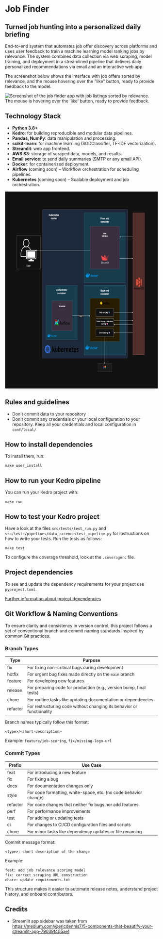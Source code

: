 # Job Finder

## Turned job hunting into a personalized daily briefing

End-to-end system that automates job offer discovery across platforms and uses user feedback to train a machine learning model ranking jobs by relevance. 
The system combines data collection via web scraping, model training, and deployment in a streamlined pipeline that delivers daily personalized recommendations via email and an interactive web app.

The screenshot below shows the interface with job offers sorted by relevance, 
and the mouse hovering over the "like" button, ready to provide feedback to the model.

![Screenshot of the job finder app with job listings sorted by relevance. The mouse is hovering over the 'like' button, ready to provide feedback.](https://github.com/user-attachments/assets/c1b122b6-6656-4089-8b0e-8e333a92ee2e)


## Technology Stack

- **Python 3.8+**
- **Kedro**: for building reproducible and modular data pipelines.
- **Pandas, NumPy**: data manipulation and processing.
- **scikit-learn**: for machine learning (SGDClassifier, TF-IDF vectorization).
- **Streamlit**: web app frontend.
- **AWS S3**: storage of scraped data, models, and results.
- **Email service**: to send daily summaries (SMTP or any email API).
- **Docker**: for containerized deployment.
- **Airflow** (coming soon) – Workflow orchestration for scheduling pipelines.
- **Kubernetes** (coming soon) – Scalable deployment and job orchestration.

<img src="docs/source/architecture.png" alt="Architecture Diagram" height="650"/>

## Rules and guidelines

* Don't commit data to your repository
* Don't commit any credentials or your local configuration to your repository. Keep all your credentials and local configuration in `conf/local/`

## How to install dependencies

To install them, run:

```
make user_install
```

## How to run your Kedro pipeline

You can run your Kedro project with:

```
make run
```

## How to test your Kedro project

Have a look at the files `src/tests/test_run.py` and `src/tests/pipelines/data_science/test_pipeline.py` for instructions on how to write your tests. Run the tests as follows:

```
make test
```

To configure the coverage threshold, look at the `.coveragerc` file.

## Project dependencies

To see and update the dependency requirements for your project use `pyproject.toml`.

[Further information about project dependencies](https://docs.kedro.org/en/stable/kedro_project_setup/dependencies.html#project-specific-dependencies)


## Git Workflow & Naming Conventions

To ensure clarity and consistency in version control, this project follows a set of conventional branch and commit naming standards inspired by common Git practices.

### Branch Types

| Type      | Purpose                                                                 |
|-----------|-------------------------------------------------------------------------|
| fix       | For fixing non-critical bugs during development                         |
| hotfix    | For urgent bug fixes made directly on the `main` branch                 |
| feature   | For developing new features                                             |
| release   | For preparing code for production (e.g., version bump, final tests)     |
| chore     | For routine tasks like updating documentation or dependencies           |
| refactor  | For restructuring code without changing its behavior or functionality   |

Branch names typically follow this format:

```
<type>/<short-description>
```

Example: `feature/job-scoring`, `fix/missing-logo-url`

### Commit Types


| Prefix     | Use Case                                                       |
|------------|----------------------------------------------------------------|
| feat       | For introducing a new feature                                  |
| fix        | For fixing a bug                                               |
| docs       | For documentation changes only                                 |
| style      | For code formatting, white-space, etc. (no code behavior change)|
| refactor   | For code changes that neither fix bugs nor add features        |
| perf       | For performance improvements                                   |
| test       | For adding or updating tests                                   |
| ci         | For changes to CI/CD configuration files and scripts           |
| chore      | For minor tasks like dependency updates or file renaming       |

Commit message format:

```
<type>: short description of the change
```

Example:

```
feat: add job relevance scoring model
fix: correct scraping URL construction
chore: update requirements.txt
```

This structure makes it easier to automate release notes, understand project history, and onboard contributors.

## Credits

- Streamlit app sidebar was taken from https://medium.com/@ericdennis7/5-components-that-beautify-your-streamlit-app-79039f405ae1


